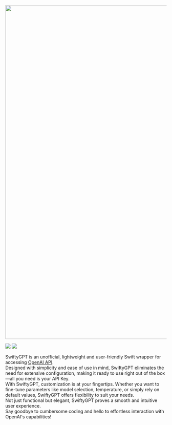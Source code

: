 <p align="center">
<img width="1042" src="https://user-images.githubusercontent.com/59933379/228211801-2646ac50-4bbf-4b4c-88b9-366bad8d76cf.png">
</p>

[![](https://img.shields.io/endpoint?url=https%3A%2F%2Fswiftpackageindex.com%2Fapi%2Fpackages%2Fantonio-war%2FSwiftyGPT%2Fbadge%3Ftype%3Dplatforms)](https://swiftpackageindex.com/antonio-war/SwiftyGPT)
[![](https://img.shields.io/endpoint?url=https%3A%2F%2Fswiftpackageindex.com%2Fapi%2Fpackages%2Fantonio-war%2FSwiftyGPT%2Fbadge%3Ftype%3Dswift-versions)](https://swiftpackageindex.com/antonio-war/SwiftyGPT)

SwiftyGPT is an unofficial, lightweight and user-friendly Swift wrapper for accessing [OpenAI API](https://platform.openai.com/docs/api-reference).<br>
Designed with simplicity and ease of use in mind, SwiftyGPT eliminates the need for extensive configuration, making it ready to use right out of the box—all you need is your API Key.<br>
With SwiftyGPT, customization is at your fingertips. Whether you want to fine-tune parameters like model selection, temperature, or simply rely on default values, SwiftyGPT offers flexibility to suit your needs.<br>
Not just functional but elegant, SwiftyGPT proves a smooth and intuitive user experience.<br>
Say goodbye to cumbersome coding and hello to effortless interaction with OpenAI's capabilities!<br>
